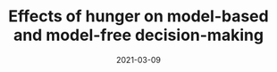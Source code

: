---
layout: page
title: "Effects of hunger on model-based and model-free decision-making"
description: "In this study, healthy participants were tested on the effects of hunger on model-free and model-based decision-making. Each first-stage choice rocket was predominantly associated with one of the second-stage planets (common transition: 70% of the trials) and sometimes with the other second-stage planet (rare transition: 30% of the trials). Each second-stage alien probabilistically lead to a reward. The reward probabilities for each second-stage alien fluctuated across trials between 25% and 75% according to a Gaussian random walk. Data available to download from: https://data.mrc.ox.ac.uk/data-set/effects-hunger-model-based-and-model-free-decision-making"
outlet: University of Oxford
date: "2021-03-09"
redirect: https://ora.ox.ac.uk/objects/uuid:1b99b295-430c-4896-b5e3-29ea9741760f
img: 
importance: 1
category: 2021
---